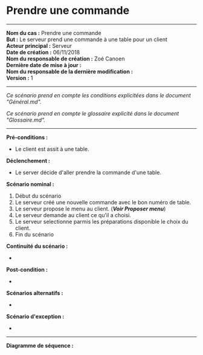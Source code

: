 # Prendre une commande

---

**Nom du cas :** Prendre une commande  
**But :** Le serveur prend une commande à une table pour un client  
**Acteur principal :** Serveur  
**Date de création :** 06/11/2018  
**Nom du responsable de création :** Zoé Canoen  
**Dernière date de mise à jour :**  
**Nom du responsable de la dernière modification :**  
**Version :** 1  

---

*Ce scénario prend en compte les conditions explicitées dans le document "Général.md".*

*Ce scénario prend en compte le glossaire explicité dans le document "Glossaire.md".*

------

**Pré-conditions :**  

- Le client est assit à une table.

**Déclenchement :**

- Le server décide d'aller prendre la commande d'une table.

**Scénario nominal :**  

1. Début du scénario
2. Le serveur créé une nouvelle commande avec le bon numéro de table.
3. Le serveur propose le menu au client. (***Voir Proposer menu***)
4. Le serveur demande au client ce qu'il a choisi.
5. Le serveur selectionne parmis les préparations disponible le choix du client.
6. Fin du scénario

**Continuité du scénario :**

-

**Post-condition :**

-

**Scénarios alternatifs :**  

-

**Scénario d'exception :**  

-

---

**Diagramme de séquence :**
